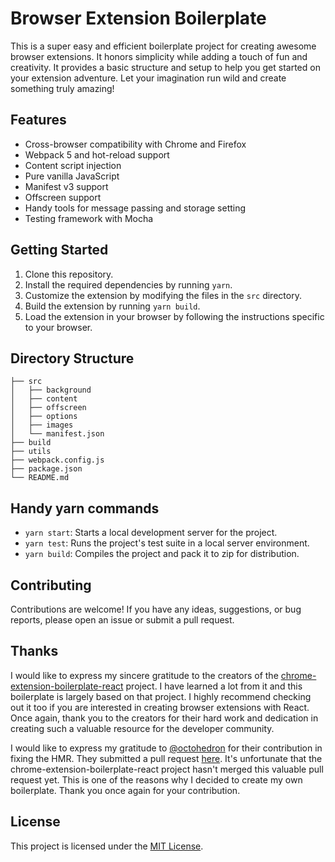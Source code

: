 # Browser Extension Boilerplate

This is a super easy and efficient boilerplate project for creating awesome browser extensions. It honors simplicity while adding a touch of fun and creativity. It provides a basic structure and setup to help you get started on your extension adventure. Let your imagination run wild and create something truly amazing!


## Features

- Cross-browser compatibility with Chrome and Firefox
- Webpack 5 and hot-reload support
- Content script injection
- Pure vanilla JavaScript
- Manifest v3 support
- Offscreen support
- Handy tools for message passing and storage setting
- Testing framework with Mocha

## Getting Started

1. Clone this repository.
2. Install the required dependencies by running `yarn`.
3. Customize the extension by modifying the files in the `src` directory.
4. Build the extension by running `yarn build`.
5. Load the extension in your browser by following the instructions specific to your browser.

## Directory Structure

```
├── src
│   ├── background
│   ├── content
│   ├── offscreen
│   ├── options
│   ├── images
│   └── manifest.json
├── build
├── utils
├── webpack.config.js
├── package.json
└── README.md
```

## Handy yarn commands

- `yarn start`: Starts a local development server for the project.
- `yarn test`: Runs the project's test suite in a local server environment.
- `yarn build`: Compiles the project and pack it to zip for distribution.


## Contributing

Contributions are welcome! If you have any ideas, suggestions, or bug reports, please open an issue or submit a pull request.

## Thanks 

I would like to express my sincere gratitude to the creators of the [chrome-extension-boilerplate-react](https://github.com/lxieyang/chrome-extension-boilerplate-react) project. I have learned a lot from it and this boilerplate is largely based on that project. I highly recommend checking out it too if you are interested in creating browser extensions with React. Once again, thank you to the creators for their hard work and dedication in creating such a valuable resource for the developer community.

I would like to express my gratitude to [@octohedron](https://github.com/octohedron) for their contribution in fixing the HMR. They submitted a pull request [here](https://github.com/lxieyang/chrome-extension-boilerplate-react/pull/110). It's unfortunate that the chrome-extension-boilerplate-react project hasn't merged this valuable pull request yet. This is one of the reasons why I decided to create my own boilerplate. Thank you once again for your contribution.



## License

This project is licensed under the [MIT License](LICENSE).
